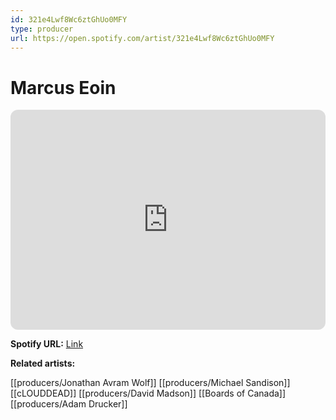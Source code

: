```yaml
---
id: 321e4Lwf8Wc6ztGhUo0MFY
type: producer
url: https://open.spotify.com/artist/321e4Lwf8Wc6ztGhUo0MFY
---
```

# Marcus Eoin

<iframe style="border-radius:12px" src="https://open.spotify.com/embed/artist/321e4Lwf8Wc6ztGhUo0MFY" width="100%" height="352" frameBorder="0" allowfullscreen="" allow="autoplay; clipboard-write; encrypted-media; fullscreen; picture-in-picture" loading="lazy"></iframe>

**Spotify URL:** [Link](https://open.spotify.com/artist/321e4Lwf8Wc6ztGhUo0MFY)

**Related artists:**

[[producers/Jonathan Avram Wolf]]
[[producers/Michael Sandison]]
[[cLOUDDEAD]]
[[producers/David Madson]]
[[Boards of Canada]]
[[producers/Adam Drucker]]
